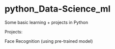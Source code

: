 # python_Data-Science_ml
Some basic learning + projects in Python

Projects: 

Face Recognition (using pre-trained model)
